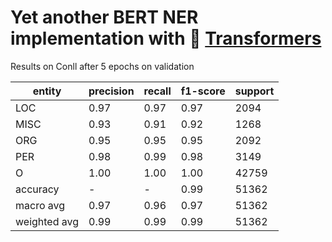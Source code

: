 # Yet another BERT NER implementation with 🤗 [Transformers](https://github.com/huggingface/transformers)

Results on Conll after 5 epochs on validation

entity | precision | recall | f1-score | support
------------ | ------------- | ------------- | ------------- | -------------
LOC    |   0.97   |   0.97   |   0.97   |   2094
MISC    |   0.93  |    0.91  |    0.92   |   1268
 ORG    |   0.95  |    0.95  |    0.95   |   2092
 PER    |   0.98  |    0.99  |    0.98   |   3149
   O    |   1.00  |    1.00  |    1.00   |  42759
accuracy |   -    |     -     |         0.99   |  51362
macro avg |      0.97   |   0.96   |   0.97   |  51362
weighted avg  |     0.99    |  0.99  |    0.99    | 51362
